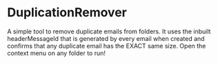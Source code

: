 # DuplicationRemover
A simple tool to remove duplicate emails from folders. It uses the inbuilt headerMessageId that is generated by every email when created and confirms that any duplicate email has the EXACT same size. Open the context menu on any folder to run!

